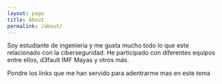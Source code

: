```yaml
---
layout: page
title: About
permalink: /about/
---
```


Soy estudiante de ingenieria y me gusta mucho todo lo que este relacionado con la ciberseguridad.
He participado con diferentes equipos entre ellos,
d3fault
IMF
Mayas
y otros más.

Pondre los links que me han servido para adentrarme mas en este tema